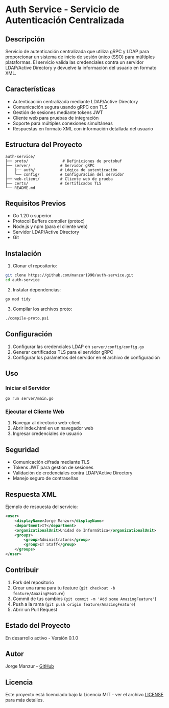 # Auth Service - Servicio de Autenticación Centralizada

## Descripción
Servicio de autenticación centralizada que utiliza gRPC y LDAP para proporcionar un sistema de inicio de sesión único (SSO) para múltiples plataformas. El servicio valida las credenciales contra un servidor LDAP/Active Directory y devuelve la información del usuario en formato XML.

## Características
- Autenticación centralizada mediante LDAP/Active Directory
- Comunicación segura usando gRPC con TLS
- Gestión de sesiones mediante tokens JWT
- Cliente web para pruebas de integración
- Soporte para múltiples conexiones simultáneas
- Respuestas en formato XML con información detallada del usuario

## Estructura del Proyecto
```
auth-service/
├── proto/               # Definiciones de protobuf
├── server/             # Servidor gRPC
│   ├── auth/           # Lógica de autenticación
│   └── config/         # Configuración del servidor
├── web-client/         # Cliente web de prueba
├── certs/              # Certificados TLS
└── README.md
```

## Requisitos Previos
- Go 1.20 o superior
- Protocol Buffers compiler (protoc)
- Node.js y npm (para el cliente web)
- Servidor LDAP/Active Directory
- Git

## Instalación

1. Clonar el repositorio:
```bash
git clone https://github.com/manzur1990/auth-service.git
cd auth-service
```

2. Instalar dependencias:
```bash
go mod tidy
```

3. Compilar los archivos proto:
```bash
./compile-proto.ps1
```

## Configuración

1. Configurar las credenciales LDAP en `server/config/config.go`
2. Generar certificados TLS para el servidor gRPC
3. Configurar los parámetros del servidor en el archivo de configuración

## Uso

### Iniciar el Servidor
```bash
go run server/main.go
```

### Ejecutar el Cliente Web
1. Navegar al directorio web-client
2. Abrir index.html en un navegador web
3. Ingresar credenciales de usuario

## Seguridad
- Comunicación cifrada mediante TLS
- Tokens JWT para gestión de sesiones
- Validación de credenciales contra LDAP/Active Directory
- Manejo seguro de contraseñas

## Respuesta XML
Ejemplo de respuesta del servicio:
```xml
<user>
    <displayName>Jorge Manzur</displayName>
    <department>IT</department>
    <organizationalUnit>Unidad de Informática</organizationalUnit>
    <groups>
        <group>Administrators</group>
        <group>IT Staff</group>
    </groups>
</user>
```

## Contribuir
1. Fork del repositorio
2. Crear una rama para tu feature (`git checkout -b feature/AmazingFeature`)
3. Commit de tus cambios (`git commit -m 'Add some AmazingFeature'`)
4. Push a la rama (`git push origin feature/AmazingFeature`)
5. Abrir un Pull Request

## Estado del Proyecto
En desarrollo activo - Versión 0.1.0

## Autor
Jorge Manzur - [GitHub](https://github.com/manzur1990)

## Licencia
Este proyecto está licenciado bajo la Licencia MIT - ver el archivo [LICENSE](LICENSE) para más detalles.